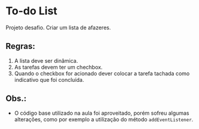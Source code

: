 # To-do List

Projeto desafio. Criar um lista de afazeres.

## Regras:

1. A lista deve ser dinâmica.
2. As tarefas devem ter um chechbox.
3. Quando o checkbox for acionado dever colocar a tarefa tachada como indicativo que foi concluída.

## Obs.:

- O código base utilizado na aula foi aproveitado, porém sofreu algumas alteraçôes, como por exemplo a utilização do método `addEventListener`.